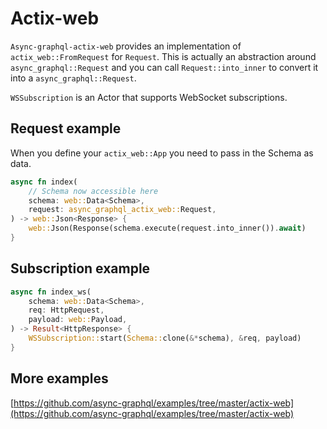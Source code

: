 # Actix-web

`Async-graphql-actix-web` provides an implementation of `actix_web::FromRequest` for `Request`.
This is actually an abstraction around `async_graphql::Request` and you can call `Request::into_inner` to 
convert it into a `async_graphql::Request`.

`WSSubscription` is an Actor that supports WebSocket subscriptions.

## Request example

When you define your `actix_web::App` you need to pass in the Schema as data. 

```rust
async fn index(
    // Schema now accessible here
    schema: web::Data<Schema>,
    request: async_graphql_actix_web::Request,
) -> web::Json<Response> {
    web::Json(Response(schema.execute(request.into_inner()).await)
}

```

## Subscription example

```rust
async fn index_ws(
    schema: web::Data<Schema>,
    req: HttpRequest,
    payload: web::Payload,
) -> Result<HttpResponse> {
    WSSubscription::start(Schema::clone(&*schema), &req, payload)
}
```

## More examples

[https://github.com/async-graphql/examples/tree/master/actix-web](https://github.com/async-graphql/examples/tree/master/actix-web)
